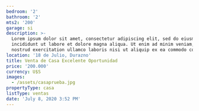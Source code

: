 ```yaml
---
bedroom: '2'
bathroom: '2'
mts2: '200'
garage: si
description: >-
  Lorem ipsum dolor sit amet, consectetur adipiscing elit, sed do eiusmod tempor
  incididunt ut labore et dolore magna aliqua. Ut enim ad minim veniam, quis
  nostrud exercitation ullamco laboris nisi ut aliquip ex ea commodo consequat.
location: '18 de Julio, Durazno'
title: Venta de Casa Excelente Oportunidad
price: '200.000'
currency: U$S
images:
  - /assets/casaprueba.jpg
propertyType: casa
listType: ventas
date: 'July 8, 2020 3:52 PM'
---
```


